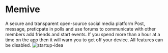 # Memive
A secure and transparent open-source social media platform
Post, message, preticpate in polls and use forums to communicate with other members add friends and start events.
If you spend more than a hour at a time on the app then it will warn you to get off your device. All features can be disabled.
![startup-idea](https://user-images.githubusercontent.com/122162236/211173074-8c18235b-d23e-4b87-a851-c72325b860c3.svg)
